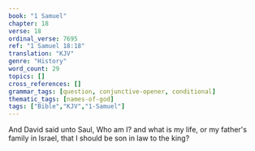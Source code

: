 ```yaml
---
book: "1 Samuel"
chapter: 18
verse: 18
ordinal_verse: 7695
ref: "1 Samuel 18:18"
translation: "KJV"
genre: "History"
word_count: 29
topics: []
cross_references: []
grammar_tags: [question, conjunctive-opener, conditional]
thematic_tags: [names-of-god]
tags: ["Bible","KJV","1-Samuel"]
---
```

And David said unto Saul, Who am I? and what is my life, or my father's family in Israel, that I should be son in law to the king?
